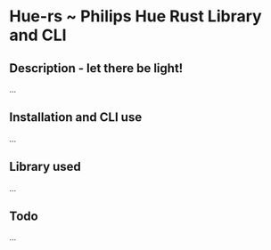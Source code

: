 # Hue-rs ~ Philips Hue Rust Library and CLI

## Description - let there be light!

...

## Installation and CLI use

...

## Library used

...

## Todo

...
